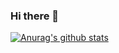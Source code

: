 ### Hi there 👋
 [![Anurag's github stats](https://github-readme-stats.vercel.app/api?username=hyojoonm)](https://github.com/anuraghazra/github-readme-stats)

<!--
**hyojoonm/hyojoonm** is a ✨ _special_ ✨ repository because its `README.md` (this file) appears on your GitHub profile.

Here are some ideas to get you started:

- 🔭 I’m currently working on ...
- 🌱 I’m currently learning ...
- 👯 I’m looking to collaborate on ...
- 🤔 I’m looking for help with ...
- 💬 Ask me about ...
- 📫 How to reach me: ...
- 😄 Pronouns: ...
- ⚡ Fun fact: ...
-->
